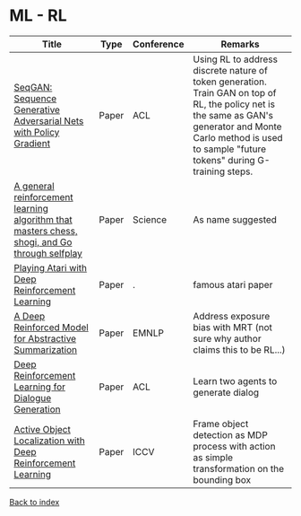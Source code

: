 # ML - RL
|Title|Type|Conference|Remarks
|--|--|--|--|
|[SeqGAN: Sequence Generative Adversarial Nets with Policy Gradient](https://arxiv.org/pdf/1609.05473.pdf)|Paper|ACL|Using RL to address discrete nature of token generation. Train GAN on top of RL, the policy net is the same as GAN's generator and Monte Carlo method is used to sample "future tokens" during G-training steps.|
|[A general reinforcement learning algorithm that masters chess, shogi, and Go through selfplay](https://kstatic.googleusercontent.com/files/2f51b2a749a284c2e2dfa13911da965f4855092a179469aedd15fbe4efe8f8cbf9c515ef83ac03a6515fa990e6f85fd827dcd477845e806f23a17845072dc7bd)|Paper|Science|As name suggested|
|[Playing Atari with Deep Reinforcement Learning](https://arxiv.org/abs/1312.5602)|Paper|.|famous atari paper
|[A Deep Reinforced Model for Abstractive Summarization](https://arxiv.org/pdf/1705.04304.pdf)|Paper|EMNLP|Address exposure bias with MRT (not sure why author claims this to be RL...)
|[Deep Reinforcement Learning for Dialogue Generation](https://arxiv.org/pdf/1606.01541.pdf)|Paper|ACL|Learn two agents to generate dialog
|[Active Object Localization with Deep Reinforcement Learning](https://arxiv.org/pdf/1511.06015.pdf)|Paper|ICCV|Frame object detection as MDP process with action as simple transformation on the bounding box


[Back to index](../README.md)